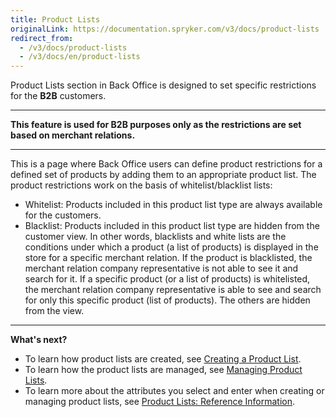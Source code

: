 ```yaml
---
title: Product Lists
originalLink: https://documentation.spryker.com/v3/docs/product-lists
redirect_from:
  - /v3/docs/product-lists
  - /v3/docs/en/product-lists
---
```


Product Lists section in Back Office is designed to set specific restrictions for the **B2B** customers. 
***
**This feature is used for B2B purposes only as the restrictions are set based on merchant relations.**
***
This is a page where Back Office users can define product restrictions for a defined set of products by adding them to an appropriate product list.
The product restrictions work on the basis of whitelist/blacklist lists:
* Whitelist: Products included in this product list type are always available for the customers.
* Blacklist: Products included in this product list type are hidden from the customer view.
In other words, blacklists and white lists are the conditions under which a product (a list of products) is displayed in the store for a specific merchant relation. If the product is blacklisted, the merchant relation company representative is not able to see it and search for it. 
If a specific product (or a list of products) is whitelisted, the merchant relation company representative is able to see and search for only this specific product (list of products). The others are hidden from the view.
***
**What's next?**

* To learn how product lists are created, see [Creating a Product List](/docs/scos/dev/user-guides/202001.0/back-office-user-guide/products/product-lists/creating-a-product-list.html).
* To learn how the product lists are managed, see [Managing Product Lists](/docs/scos/dev/user-guides/202001.0/back-office-user-guide/products/product-lists/managing-product-lists.html).
* To learn more about the attributes you select and enter when creating or managing product lists, see [Product Lists: Reference Information](/docs/scos/dev/user-guides/202001.0/back-office-user-guide/products/product-lists/references/product-lists-reference-information.html).

